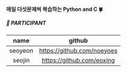 #### 매일 다섯문제씩 복습하는 Python and C 🍀

##### 📍 PARTICIPANT
|name|github|
|:---:|:---:|
|seoyeon|https://github.com/noeyoes|
|seojin|https://github.com/eoxing|
